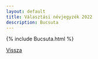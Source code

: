 ```yaml
---
layout: default
title: Választási névjegyzék 2022
description: Bucsuta
---
```


{% include Bucsuta.html %}

[Vissza](./)